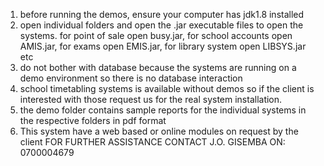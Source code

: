 1. before running the demos, ensure your computer has jdk1.8 installed
2. open individual folders and open the .jar executable files to open the systems. for point of sale open busy.jar, for school accounts open AMIS.jar, for exams open EMIS.jar, for library system open LIBSYS.jar etc
3. do not bother with database because the systems are running on a demo environment so there is no database interaction
4. school timetabling systems is available without demos so if the client is interested with those request us for the real system installation.
5. the demo folder contains sample reports for the individual systems in the respective folders in pdf format
6. This system have a web based or online modules on request by the client
FOR FURTHER ASSISTANCE CONTACT J.O. GISEMBA ON: 0700004679
